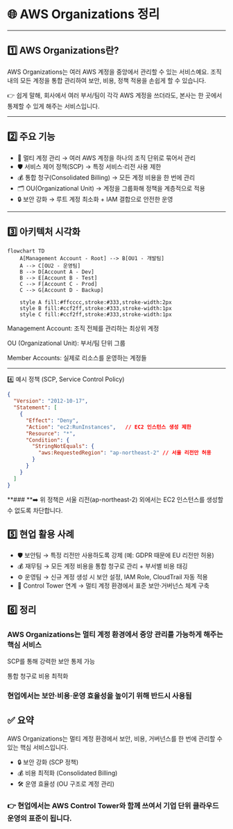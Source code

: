 # 🌐 AWS Organizations 정리

---

## 1️⃣ AWS Organizations란?

AWS Organizations는 여러 AWS 계정을 중앙에서 관리할 수 있는 서비스예요.
조직 내의 모든 계정을 통합 관리하여 보안, 비용, 정책 적용을 손쉽게 할 수 있습니다.

👉 쉽게 말해, 회사에서 여러 부서/팀이 각각 AWS 계정을 쓰더라도, 본사는 한 곳에서 통제할 수 있게 해주는 서비스입니다.

---

## 2️⃣ 주요 기능

* 👥 멀티 계정 관리 → 여러 AWS 계정을 하나의 조직 단위로 묶어서 관리
* 🛡️ 서비스 제어 정책(SCP) → 특정 서비스·리전 사용 제한
* 💰 통합 청구(Consolidated Billing) → 모든 계정 비용을 한 번에 관리
* 🗂️ OU(Organizational Unit) → 계정을 그룹화해 정책을 계층적으로 적용
* 🔒 보안 강화 → 루트 계정 최소화 + IAM 결합으로 안전한 운영

---

## 3️⃣ 아키텍처 시각화
```mermaid
flowchart TD
    A[Management Account - Root] --> B[OU1 - 개발팀]
    A --> C[OU2 - 운영팀]
    B --> D[Account A - Dev]
    B --> E[Account B - Test]
    C --> F[Account C - Prod]
    C --> G[Account D - Backup]

    style A fill:#ffcccc,stroke:#333,stroke-width:2px
    style B fill:#ccf2ff,stroke:#333,stroke-width:1px
    style C fill:#ccf2ff,stroke:#333,stroke-width:1px
```

Management Account: 조직 전체를 관리하는 최상위 계정

OU (Organizational Unit): 부서/팀 단위 그룹

Member Accounts: 실제로 리소스를 운영하는 계정들

---

4️⃣ 예시 정책 (SCP, Service Control Policy)

```json
{
  "Version": "2012-10-17",
  "Statement": [
    {
      "Effect": "Deny", 
      "Action": "ec2:RunInstances",   // EC2 인스턴스 생성 제한
      "Resource": "*",
      "Condition": {
        "StringNotEquals": {
          "aws:RequestedRegion": "ap-northeast-2" // 서울 리전만 허용
        }
      }
    }
  ]
}
```

**### **➡️ 위 정책은 서울 리전(ap-northeast-2) 외에서는 EC2 인스턴스를 생성할 수 없도록 차단합니다.

## 5️⃣ 현업 활용 사례

* 🛡️ 보안팀 → 특정 리전만 사용하도록 강제 (예: GDPR 때문에 EU 리전만 허용)
* 💰 재무팀 → 모든 계정 비용을 통합 청구로 관리 + 부서별 비용 태깅
* ⚙️ 운영팀 → 신규 계정 생성 시 보안 설정, IAM Role, CloudTrail 자동 적용
* 🚀 Control Tower 연계 → 멀티 계정 환경에서 표준 보안·거버넌스 체계 구축

## 6️⃣ 정리

### AWS Organizations는 멀티 계정 환경에서 중앙 관리를 가능하게 해주는 핵심 서비스

SCP를 통해 강력한 보안 통제 가능

통합 청구로 비용 최적화

### 현업에서는 보안·비용·운영 효율성을 높이기 위해 반드시 사용됨

## ✅ 요약

AWS Organizations는 멀티 계정 환경에서 보안, 비용, 거버넌스를 한 번에 관리할 수 있는 핵심 서비스입니다.

* 🔒 보안 강화 (SCP 정책)
* 💰 비용 최적화 (Consolidated Billing)
* 🛠️ 운영 효율성 (OU 구조로 계정 관리)
### 👉 현업에서는 AWS Control Tower와 함께 쓰여서 기업 단위 클라우드 운영의 표준이 됩니다.








